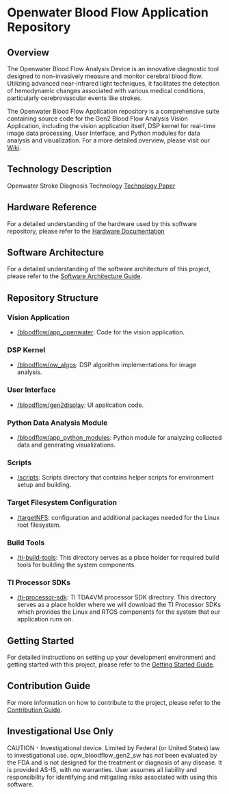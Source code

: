 # Openwater Blood Flow Application Repository

## Overview

The Openwater Blood Flow Analysis Device is an innovative diagnostic tool designed to non-invasively measure and monitor cerebral blood flow. Utilizing advanced near-infrared light techniques, it facilitates the detection of hemodynamic changes associated with various medical conditions, particularly cerebrovascular events like strokes.

The Openwater Blood Flow Application repository is a comprehensive suite containing source code for the Gen2 Blood Flow Analysis Vision Application, including the vision application itself, DSP kernel for real-time image data processing, User Interface, and Python modules for data analysis and visualization. For a more detailed overview, please visit our [Wiki](http://162.246.254.83/index.php/Main_Page).

## Technology Description

Openwater Stroke Diagnosis Technology [Technology Paper](http://162.246.254.83/index.php/Openwater_Stroke_Diagnosis_Technology)

## Hardware Reference

For a detailed understanding of the hardware used by this software repository, please refer to the [Hardware Documentation](https://github.com/OpenwaterHealth/opw_bloodflow_gen2_hw)

## Software Architecture
For a detailed understanding of the software architecture of this project, please refer to the [Software Architecture Guide](http://162.246.254.83/index.php/Blood_Flow_Gen_2_Software_Architecture).

## Repository Structure

### Vision Application

- [/bloodflow/app_openwater](/bloodflow/app_openwater): Code for the vision application.

### DSP Kernel

- [/bloodflow/ow_algos](/bloodflow/ow_algos): DSP algorithm implementations for image analysis.

### User Interface

- [/bloodflow/gen2display](/bloodflow/gen2display): UI application code.

### Python Data Analysis Module

- [/bloodflow/app_python_modules](/bloodflow/app_python_modules): Python module for analyzing collected data and generating visualizations.

### Scripts

- [/scripts](/scripts): Scripts directory that contains helper scripts for environment setup and building.

### Target Filesystem Configuration

- [/targetNFS](/targetNFS): configuration and additional packages needed for the Linux root filesystem.

### Build Tools

- [/ti-build-tools](/ti-build-tools): This directory serves as a place holder for required build tools for building the system components.

### TI Processor SDKs

- [/ti-processor-sdk](/ti-processor-sdk): TI TDA4VM processor SDK directory. This directory serves as a place holder where we will download the TI Processor SDKs which provides the Linux and RTOS components for the system that our application runs on.
  

## Getting Started

For detailed instructions on setting up your development environment and getting started with this project, please refer to the [Getting Started Guide](docs/GETTING_STARTED.md).


## Contribution Guide

For more information on how to contribute to the project, please refer to the [Contribution Guide](CONTRIBUTING.md).

## Investigational Use Only
CAUTION - Investigational device. Limited by Federal (or United States) law to investigational use. opw_bloodflow_gen2_sw has *not* been evaluated by the FDA and is not designed for the treatment or diagnosis of any disease. It is provided AS-IS, with no warranties. User assumes all liability and responsibility for identifying and mitigating risks associated with using this software.
